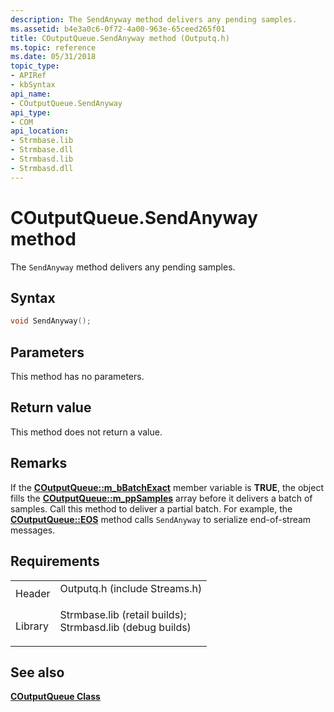 ```yaml
---
description: The SendAnyway method delivers any pending samples.
ms.assetid: b4e3a0c6-0f72-4a00-963e-65ceed265f01
title: COutputQueue.SendAnyway method (Outputq.h)
ms.topic: reference
ms.date: 05/31/2018
topic_type: 
- APIRef
- kbSyntax
api_name: 
- COutputQueue.SendAnyway
api_type: 
- COM
api_location: 
- Strmbase.lib
- Strmbase.dll
- Strmbasd.lib
- Strmbasd.dll
---
```


# COutputQueue.SendAnyway method

The `SendAnyway` method delivers any pending samples.

## Syntax


```C++
void SendAnyway();
```



## Parameters

This method has no parameters.

## Return value

This method does not return a value.

## Remarks

If the [**COutputQueue::m\_bBatchExact**](coutputqueue-m-bbatchexact.md) member variable is **TRUE**, the object fills the [**COutputQueue::m\_ppSamples**](coutputqueue-m-ppsamples.md) array before it delivers a batch of samples. Call this method to deliver a partial batch. For example, the [**COutputQueue::EOS**](coutputqueue-eos.md) method calls `SendAnyway` to serialize end-of-stream messages.

## Requirements



|                    |                                                                                                                                                                                            |
|--------------------|--------------------------------------------------------------------------------------------------------------------------------------------------------------------------------------------|
| Header<br/>  | <dl> <dt>Outputq.h (include Streams.h)</dt> </dl>                                                                                   |
| Library<br/> | <dl> <dt>Strmbase.lib (retail builds); </dt> <dt>Strmbasd.lib (debug builds)</dt> </dl> |



## See also

<dl> <dt>

[**COutputQueue Class**](coutputqueue.md)
</dt> </dl>

 

 




